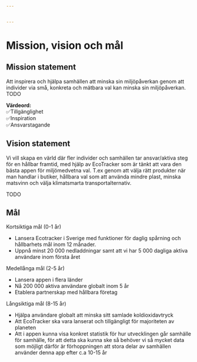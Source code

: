 ```yaml
---


---
```


<h1 id="mission-vision-och-mål">Mission, vision och mål</h1>
<h2 id="mission-statement">Mission statement</h2>
<p>Att inspirera och hjälpa samhällen att minska sin miljöpåverkan genom att individer via små, konkreta och mätbara val kan minska sin miljöpåverkan.<br>
TODO</p>
<p><strong>Värdeord:</strong><br>
✅Tillgänglighet<br>
✅Inspiration<br>
✅Ansvarstagande</p>
<h2 id="vision-statement">Vision statement</h2>
<p>Vi vill skapa en värld där fler individer och samhällen tar ansvar/aktiva steg för en hållbar framtid, med hjälp av EcoTracker som är tänkt att vara den bästa appen för miljömedvetna val. T.ex genom att välja rätt produkter när man handlar i butiker, hållbara val som att använda mindre plast, minska matsvinn och välja klimatsmarta transportalternativ.</p>
<p>TODO</p>
<h2 id="mål">Mål</h2>
<p>Kortsiktiga mål (0-1 år)</p>
<ul>
<li>Lansera Ecotracker i Sverige med funktioner för daglig spårning och hållbarhets mål inom 12 månader.</li>
<li>Uppnå minst 20 000 nedladdningar samt att vi har 5 000 dagliga aktiva användare inom första året</li>
</ul>
<p>Medellånga mål (2-5 år)</p>
<ul>
<li>Lansera appen i flera länder</li>
<li>Nå 200 000 aktiva användare globalt inom 5 år</li>
<li>Etablera partnerskap med hållbara företag</li>
</ul>
<p>Långsiktiga mål (8-15 år)</p>
<ul>
<li>Hjälpa användare globalt att minska sitt samlade koldioxidavtryck</li>
<li>Att EcoTracker ska vara lanserat och tillgängligt för majoriteten av planeten</li>
<li>Att i appen kunna visa konkret statistik för hur utvecklingen går samhälle för samhälle, för att detta ska kunna ske så behöver vi så mycket data som möjligt därför är förhoppningen att stora delar av samhällen använder denna app efter c.a 10-15 år</li>
</ul>

